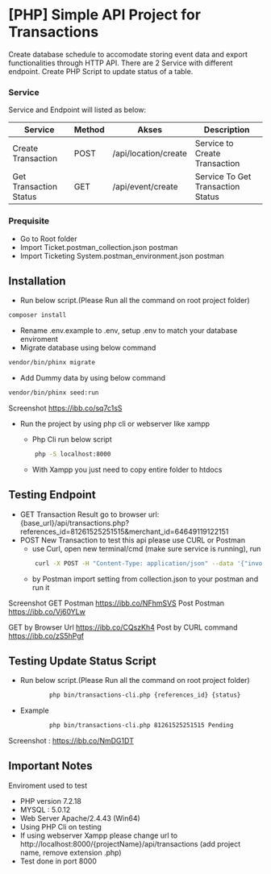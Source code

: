 # [PHP] Simple API Project for Transactions
 Create database schedule to accomodate storing event data and export functionalities through HTTP API. There are 2 Service with different endpoint.
 Create PHP Script to update status of a table. 

### Service

Service and Endpoint will listed as below:

| Service | Method |Akses | Description
| ------ | ------ | ------ | -----
| Create Transaction | POST | /api/location/create | Service to Create Transaction
| Get Transaction Status| GET | /api/event/create | Service To Get Transaction Status 

### Prequisite
- Go to Root folder
- Import Ticket.postman_collection.json postman
- Import Ticketing System.postman_environment.json postman

## Installation
- Run below script.(Please Run all the command on root project folder)
```sh
composer install
```

- Rename .env.example to .env, setup .env to match your database enviroment
- Migrate database using below command
```sh
vendor/bin/phinx migrate 
```

- Add Dummy data by using below command
```sh
vendor/bin/phinx seed:run 
```
Screenshot https://ibb.co/sq7c1sS

- Run the project by using php cli or webserver like xampp
	- Php Cli run below script
	```sh
		php -S localhost:8000 
	```

	- With Xampp you just need to copy entire folder to htdocs


## Testing Endpoint
- GET Transaction Result go to browser url: {base_url}/api/transactions.php?references_id=81261525251515&merchant_id=64649119122151
- POST New Transaction	to test this api please use CURL or Postman
	- use Curl, open new terminal/cmd (make sure service is running), run
	```sh
		curl -X POST -H "Content-Type: application/json" --data '{"invoice_id" : "AJHSY13I100121","item_name"  : "MI 10 PRO","amount"     : "12000000","payment_type":"Virtual Account","customer_name": "Post Bro","merchant_id" : "77181001JSGSS"}' http://localhost:8000/api/transactions.php
	```
	- by Postman
		import setting from collection.json to your postman and run it

Screenshot 
GET Postman https://ibb.co/NFhmSVS
Post Postman https://ibb.co/Vj60YLw

GET by Browser Url https://ibb.co/CQszKh4
Post by CURL command  https://ibb.co/zS5hPgf

## Testing Update Status Script
- Run below script.(Please Run all the command on root project folder)
	```sh
			php bin/transactions-cli.php {references_id} {status}
	```
- Example
	```sh
			php bin/transactions-cli.php 81261525251515 Pending
	```

Screenshot : https://ibb.co/NmDG1DT


## Important Notes
Enviroment used to test
- PHP version 7.2.18
- MYSQL : 5.0.12
- Web Server Apache/2.4.43 (Win64) 
- Using PHP Cli on testing
- If using webserver Xampp please change url to http://localhost:8000/{projectName}/api/transactions (add project name, remove extension .php)
- Test done in port 8000